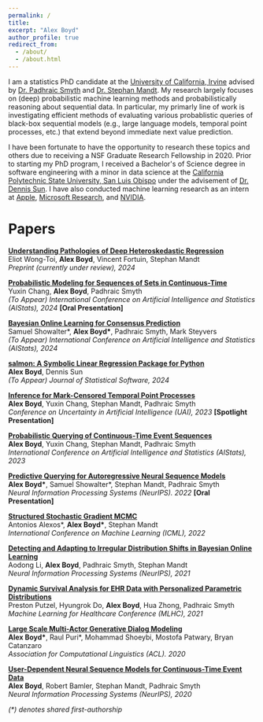 ```yaml
---
permalink: /
title: 
excerpt: "Alex Boyd"
author_profile: true
redirect_from: 
  - /about/
  - /about.html
---
```


I am a statistics PhD candidate at the [University of California, Irvine](https://uci.edu/) advised by [Dr. Padhraic Smyth](https://www.ics.uci.edu/~smyth/) and [Dr. Stephan Mandt](http://www.stephanmandt.com/). My research largely focuses on (deep) probabilistic machine learning methods and probabilistically reasoning about sequential data. In particular, my primarly line of work is investigating efficient methods of evaluating various probablistic queries of black-box sequential models (e.g., large language models, temporal point processes, etc.) that extend beyond immediate next value prediction. 

I have been fortunate to have the opportunity to research these topics and others due to receiving a NSF Graduate Research Fellowship in 2020. Prior to starting my PhD program, I received a Bachelor's of Science degree in software engineering with a minor in data science at the [California Polytechnic State University, San Luis Obispo](https://www.calpoly.edu/) under the advisement of [Dr. Dennis Sun](https://dlsun.github.io/). I have also conducted machine learning research as an intern at [Apple](https://www.apple.com/), [Microsoft Research](https://www.microsoft.com/en-us/research/about-microsoft-research/), and [NVIDIA](https://nv-adlr.github.io/).


Papers
======
__[Understanding Pathologies of Deep Heteroskedastic Regression](https://arxiv.org/abs/2306.16717)__  
Eliot Wong-Toi, __Alex Boyd__, Vincent Fortuin, Stephan Mandt  
_Preprint (currently under review), 2024_  

__[Probabilistic Modeling for Sequences of Sets in Continuous-Time](https://arxiv.org/abs/2312.15045)__  
Yuxin Chang, __Alex Boyd__, Padhraic Smyth  
_(To Appear) International Conference on Artificial Intelligence and Statistics (AIStats), 2024_  **[Oral Presentation]**

__[Bayesian Online Learning for Consensus Prediction](https://arxiv.org/abs/2312.07679)__  
Samuel Showalter\*, __Alex Boyd\*__, Padhraic Smyth, Mark Steyvers  
_(To Appear) International Conference on Artificial Intelligence and Statistics (AIStats), 2024_

__[salmon: A Symbolic Linear Regression Package for Python](https://arxiv.org/abs/1911.00648)__  
__Alex Boyd__, Dennis Sun  
_(To Appear) Journal of Statistical Software, 2024_

__[Inference for Mark-Censored Temporal Point Processes](https://proceedings.mlr.press/v216/boyd23a.html)__  
__Alex Boyd__, Yuxin Chang, Stephan Mandt, Padhraic Smyth  
_Conference on Uncertainty in Artificial Intelligence (UAI), 2023_  **[Spotlight Presentation]**
 
__[Probabilistic Querying of Continuous-Time Event Sequences](https://proceedings.mlr.press/v206/boyd23a.html)__  
__Alex Boyd__, Yuxin Chang, Stephan Mandt, Padhraic Smyth  
_International Conference on Artificial Intelligence and Statistics (AIStats), 2023_

__[Predictive Querying for Autoregressive Neural Sequence Models](https://proceedings.neurips.cc/paper_files/paper/2022/hash/9622163c87b67fd5a4a0ec3247cf356e-Abstract-Conference.html)__  
__Alex Boyd\*__, Samuel Showalter\*, Stephan Mandt, Padhraic Smyth  
_Neural Information Processing Systems (NeurIPS). 2022_ **[Oral Presentation]**

__[Structured Stochastic Gradient MCMC](https://proceedings.mlr.press/v162/alexos22a.html)__  
Antonios Alexos\*, __Alex Boyd\*__, Stephan Mandt  
_International Conference on Machine Learning (ICML), 2022_  

__[Detecting and Adapting to Irregular Distribution Shifts in Bayesian Online Learning](https://proceedings.neurips.cc/paper/2021/hash/362387494f6be6613daea643a7706a42-Abstract.html)__  
Aodong Li, __Alex Boyd__, Padhraic Smyth, Stephan Mandt  
_Neural Information Processing Systems (NeurIPS), 2021_  

__[Dynamic Survival Analysis for EHR Data with Personalized Parametric Distributions](https://proceedings.mlr.press/v149/putzel21a.html)__  
Preston Putzel, Hyungrok Do, __Alex Boyd__, Hua Zhong, Padhraic Smyth  
_Machine Learning for Healthcare Conference (MLHC), 2021_  

__[Large Scale Multi-Actor Generative Dialog Modeling](https://aclanthology.org/2020.acl-main.8/)__  
__Alex Boyd\*__, Raul Puri\*, Mohammad Shoeybi, Mostofa Patwary, Bryan Catanzaro  
_Association for Computational Linguistics (ACL). 2020_  

__[User-Dependent Neural Sequence Models for Continuous-Time Event Data](https://proceedings.neurips.cc/paper/2020/hash/f56de5ef149cf0aedcc8f4797031e229-Abstract.html)__  
__Alex Boyd__, Robert Bamler, Stephan Mandt, Padhraic Smyth  
_Neural Information Processing Systems (NeurIPS), 2020_  


_(*) denotes shared first-authorship_
